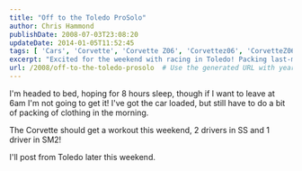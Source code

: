 ```yaml
---
title: "Off to the Toledo ProSolo"
author: Chris Hammond
publishDate: 2008-07-03T23:08:20
updateDate: 2014-01-05T11:52:45
tags: [ 'Cars', 'Corvette', 'Corvette Z06', 'Corvettez06', 'CorvetteZ06org' ]
excerpt: "Excited for the weekend with racing in Toledo! Packing last-minute but ready for a Corvette adventure with 2 drivers in SS and 1 in SM2. Stay tuned!"
url: /2008/off-to-the-toledo-prosolo  # Use the generated URL with year
---
```

<p>I'm headed to bed, hoping for 8 hours sleep, though if I want to leave at 6am I'm not going to get it! I've got the car loaded, but still have to do a bit of packing of clothing in the morning.</p> <p>The Corvette should get a workout this weekend, 2 drivers in SS and 1 driver in SM2!</p> <p>I'll post from Toledo later this weekend.</p>



